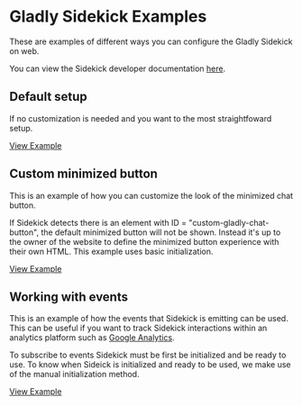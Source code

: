 # Gladly Sidekick Examples
These are examples of different ways you can configure the Gladly Sidekick on web. 

You can view the Sidekick developer documentation [here](https://developer.gladly.com/sidekick/).

## Default setup
If no customization is needed and you want to the most straightfoward setup. 

[View Example](docs/default/example.html)

## Custom minimized button
This is an example of how you can customize the look of the minimized chat button. 

If Sidekick detects there is an element with ID = "custom-gladly-chat-button", the default minimized button will not be shown. Instead it's up to the owner of the website to define the minimized button experience with their own HTML. This example uses basic initialization. 

[View Example](docs/custom-minimized-button/example.html)

## Working with events
This is an example of how the events that Sidekick is emitting can be used. This can be useful if you want to track Sidekick interactions within an analytics platform such as [Google Analytics](https://developers.google.com/analytics/devguides/collection/analyticsjs/events). 

To subscribe to events Sidekick must be first be initialized and be ready to use. To know when Sideick is initialized and ready to be used, we make use of the manual initialization method.

[View Example](docs/working-with-events/example.html)
